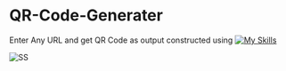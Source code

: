 # QR-Code-Generater
 Enter Any URL and get QR Code as output constructed using  [![My Skills](https://skillicons.dev/icons?i=html,css,javascript)](https://skillicons.dev)
 
![SS](https://github.com/Kingsman119/QR-Code-Generater/assets/154053800/7f7dc3d3-d53d-4233-a70e-8c75c9768f00)
